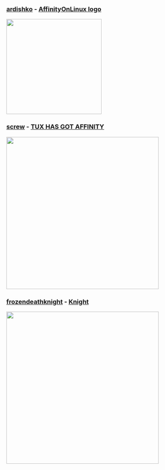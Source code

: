 ### [ardishko](https://github.com/ardishko) - [AffinityOnLinux logo](https://github.com/Twig6943/AffinityOnLinux/blob/main/Assets/affinitytux_rasterized.png)
<img src="https://raw.githubusercontent.com/Twig6943/AffinityOnLinux/refs/heads/main/Assets/affinitytux_rasterized.png" width="250"/>

### [screw](https://bsky.app/profile/e16iskool.bsky.social) - [TUX HAS GOT AFFINITY](https://github.com/Twig6943/AffinityOnLinux/blob/main/Featured/Stuff/TUX_GOT_THE.png)
<img src="https://github.com/Twig6943/AffinityOnLinux/blob/main/Featured/Stuff/TUX_GOT_THE.png" width="400"/>

### [frozendeathknight]() - [Knight](https://github.com/Twig6943/AffinityOnLinux/blob/main/Featured/Stuff/knight.png)
<img src="https://github.com/Twig6943/AffinityOnLinux/blob/main/Featured/Stuff/knight.png" width="400"/>
